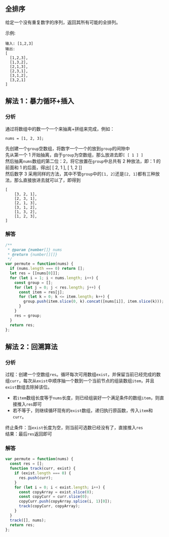 ## 全排序

给定一个没有重复数字的序列，返回其所有可能的全排列。

示例:

```
输入: [1,2,3]
输出:
[
  [1,2,3],
  [1,3,2],
  [2,1,3],
  [2,3,1],
  [3,1,2],
  [3,2,1]
]
```

## 解法 1：暴力循环+插入

### 分析

通过将数组中的数一个一个来抽离+拼组来完成，例如：

```
nums = [1, 2, 3];
```

先创建一个`group`空数组，将数字一个一个的放到`group`的间隙中  
先从第一个 1 开始抽离，由于`group`为空数组，那么放进去即`[ [ 1 ] ]`  
然后抽离`nums`数组的第二位：2，将它放置在`group`中总共有 2 种放法，即：1 的前面和 1 的后面，得出[ [ 2, 1 ], [ 1, 2 ]]  
然后数字 3 采用同样的方法，其中不管`group`中的`[1, 2]`还是`[2, 1]`都有三种放法，那么直接放进去就可以了，即得到

```
[
    [3, 2, 1],
    [2, 3, 1],
    [2, 1, 3],
    [3, 1, 2],
    [1, 3, 2],
    [1, 2, 3],
]
```

### 解答

```javascript
/**
 * @param {number[]} nums
 * @return {number[][]}
 */
var permute = function(nums) {
  if (nums.length === 0) return [];
  let res = [[nums[0]]];
  for (let i = 1; i < nums.length; i++) {
    const group = [];
    for (let j = 0; j < res.length; j++) {
      const item = res[j];
      for (let k = 0; k <= item.length; k++) {
        group.push(item.slice(0, k).concat([nums[i]], item.slice(k)));
      }
    }
    res = group;
  }
  return res;
};
```

## 解法 2：回溯算法

### 分析

过程：创建一个空数组`res`。循环每次可用数组`exist`，并保留当前已经完成的数组`curr`，每次从`exist`中顺序抽一个数到一个当前节点的组装数组`item`，并且`exist`数组去除掉该位。

- 若`item`数组长度等于`nums`长度，则已经组装好一个满足条件的数组`item`，则直接推入`res`即可
- 若不等于，则继续循环现有的`exist`数组，递归执行原函数，传入`item`和`curr`。  

终止条件：当`exist`长度为空，则当前可选数已经没有了，直接推入`res`  
结果：最后`res`返回即可

### 解答
```javascript
var permute = function(nums) {
  const res = [];
  function track(curr, exist) {
    if (exist.length === 0) {
      res.push(curr);
    }
    for (let i = 0; i < exist.length; i++) {
      const copyArray = exist.slice(0);
      const copyCurr = curr.slice(0);
      copyCurr.push(copyArray.splice(i, 1)[0]);
      track(copyCurr, copyArray);
    }
  }
  track([], nums);
  return res;
};
```
